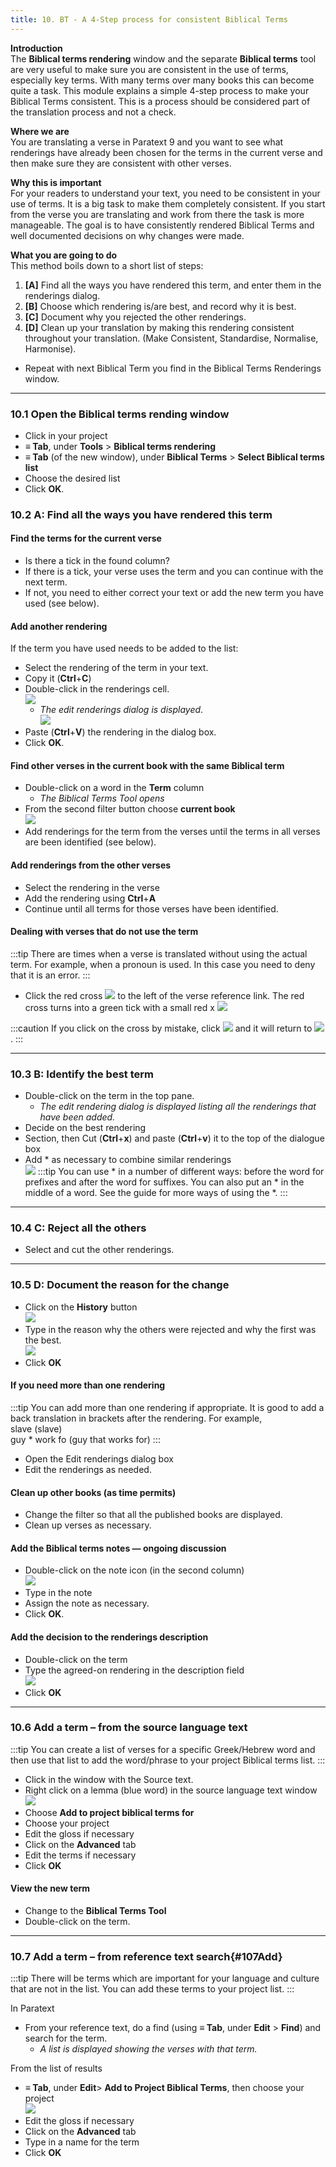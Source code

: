 ```yaml
---
title: 10. BT - A 4-Step process for consistent Biblical Terms
---
```

**Introduction**  
The **Biblical terms rendering** window and the separate **Biblical terms** tool are very useful to make sure you are consistent in the use of terms, especially key terms. With many terms over many books this can become quite a task. This module explains a simple 4-step process to make your Biblical Terms consistent. This is a process should be considered part of the translation process and not a check.

**Where we are**  
You are translating a verse in Paratext 9 and you want to see what renderings have already been chosen for the terms in the current verse and then make sure they are consistent with other verses.

**Why this is important**  
For your readers to understand your text, you need to be consistent in your use of terms. It is a big task to make them completely consistent. If you start from the verse you are translating and work from there the task is more manageable. The goal is to have consistently rendered Biblical Terms and well documented decisions on why changes were made.

**What you are going to do**  
This method boils down to a short list of steps:  
1.  **[A]** Find all the ways you have rendered this term, and enter them in the renderings dialog.
2.  **[B]** Choose which rendering is/are best, and record why it is best.
3.  **[C]** Document why you rejected the other renderings.
4.  **[D]** Clean up your translation by making this rendering consistent throughout your translation. (Make Consistent, Standardise, Normalise, Harmonise).
-  Repeat with next Biblical Term you find in the Biblical Terms Renderings window.


----

### 10.1 Open the Biblical terms rending window
-  Click in your project
-  **≡ Tab**, under **Tools** \> **Biblical terms rendering**
-  **≡ Tab** (of the new window), under **Biblical Terms** \> **Select Biblical terms list**
-  Choose the desired list
-  Click **OK**.



### 10.2 A: Find all the ways you have rendered this term
#### Find the terms for the current verse  
-  Is there a tick in the found column?
-  If there is a tick, your verse uses the term and you can continue with the next term.
-  If not, you need to either correct your text or add the new term you have used (see below).

#### Add another rendering  
If the term you have used needs to be added to the list:  
-  Select the rendering of the term in your text.
-  Copy it (**Ctrl**+**C**)
-  Double-click in the renderings cell.  
    ![](../media/c1b3082c57252d5915b78401317ef216.png)  
   - *The edit renderings dialog is displayed*.  
    ![](../media/da1c9a95cc6915cd49918a7a4057de5d.png)  
-  Paste (**Ctrl**+**V**) the rendering in the dialog box.
-  Click **OK**.

#### Find other verses in the current book with the same Biblical term  
-  Double-click on a word in the **Term** column  
   -  *The Biblical Terms Tool opens*
-  From the second filter button choose **current book**  
    ![](../media/da02438eefaf033ca374fea5de6ce726.png)  
-  Add renderings for the term from the verses until the terms in all verses are been identified (see below).

#### Add renderings from the other verses  
-  Select the rendering in the verse
-  Add the rendering using **Ctrl**+**A**
-  Continue until all terms for those verses have been identified.

#### Dealing with verses that do not use the term 
:::tip
There are times when a verse is translated without using the actual term. For example, when a pronoun is used. In this case you need to deny that it is an error.
:::
-  Click the red cross ![](../media/d2b0c7085089d46864b055b505a45c4c.png) to the left of the verse reference link. The red cross turns into a green tick with a small red x ![](../media/c0ca01f9c039fbd52e02913fb69657db.png)

:::caution
If you click on the cross by mistake, click ![](../media/c0ca01f9c039fbd52e02913fb69657db.png) and it will return to ![](../media/d2b0c7085089d46864b055b505a45c4c.png).
:::


----

### 10.3 B: Identify the best term
-  Double-click on the term in the top pane.  
   -  *The edit rendering dialog is displayed listing all the renderings that have been added.*
-  Decide on the best rendering
-  Section, then Cut (**Ctrl**+**x**) and paste (**Ctrl**+**v**) it to the top of the dialogue box
-  Add \* as necessary to combine similar renderings  
    ![](../media/a98f3b28bc8ff39c8c8ccd3cef761661.png)
:::tip
You can use \* in a number of different ways: before the word for prefixes and after the word for suffixes. You can also put an \* in the middle of a word. See the guide for more ways of using the \*.
:::


----

### 10.4 C: Reject all the others
-  Select and cut the other renderings.


----

### 10.5 D: Document the reason for the change
-  Click on the **History** button  
    ![](../media/fa8bae7f098d4e04b3306f20bd20b13d.png)
-  Type in the reason why the others were rejected and why the first was the best.  
    ![](../media/753eda8dd1e36871d0bfca14248af8ae.png)
-  Click **OK**

#### If you need more than one rendering
:::tip
You can add more than one rendering if appropriate. It is good to add a back translation in brackets after the rendering. For example,  
slave (slave)  
guy \* work fo (guy that works for)
:::
-  Open the Edit renderings dialog box
-  Edit the renderings as needed.

#### Clean up other books (as time permits)  
-  Change the filter so that all the published books are displayed.
-  Clean up verses as necessary.

#### Add the Biblical terms notes — ongoing discussion  
-  Double-click on the note icon (in the second column)  
    ![](../media/51c5e8ecfa218a417cdb76475f728631.png)
-  Type in the note
-  Assign the note as necessary.
-  Click **OK**.

#### Add the decision to the renderings description  
-  Double-click on the term
-  Type the agreed-on rendering in the description field  
    ![](../media/199b1f14909613001806905e8cf854f3.png)
-  Click **OK**


----

### 10.6 Add a term – from the source language text
:::tip
You can create a list of verses for a specific Greek/Hebrew word and then use that list to add the word/phrase to your project Biblical terms list.
:::

-  Click in the window with the Source text.
-  Right click on a lemma (blue word) in the source language text window  
    ![](../media/bd03b2d0b2328be29322a4a84d8cb19f.png)
-  Choose **Add to project biblical terms for**
-  Choose your project
-  Edit the gloss if necessary
-  Click on the **Advanced** tab
-  Edit the terms if necessary
-  Click **OK**

#### View the new term

-  Change to the **Biblical Terms Tool**
-  Double-click on the term.


----

### 10.7 Add a term – from reference text search{#107Add}
:::tip
There will be terms which are important for your language and culture that are not in the list. You can add these terms to your project list.
:::

In Paratext

-  From your reference text, do a find (using **≡ Tab**, under **Edit** \> **Find**) and search for the term.  
   - *A list is displayed showing the verses with that term.*

From the list of results

-  **≡ Tab**, under **Edit**\> **Add to Project Biblical Terms**, then choose your project  
    ![](../media/a46c4e8134d253ebeb6323814d69059f.png)
-  Edit the gloss if necessary
-  Click on the **Advanced** tab
-  Type in a name for the term
-  Click **OK**
